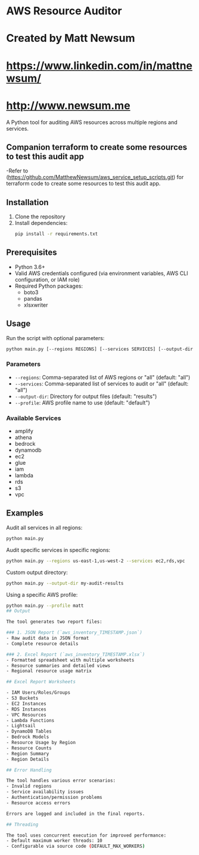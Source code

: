 # AWS Resource Auditor
# Created by Matt Newsum 
# https://www.linkedin.com/in/mattnewsum/
# http://www.newsum.me

A Python tool for auditing AWS resources across multiple regions and services.

## Companion terraform to create some resources to test this audit app

-Refer to (https://github.com/MatthewNewsum/aws_service_setup_scripts.git) for terraform code to create some resources to test this audit app.

## Installation

1. Clone the repository
2. Install dependencies:
   ```bash
   pip install -r requirements.txt
   ```

## Prerequisites

- Python 3.6+
- Valid AWS credentials configured (via environment variables, AWS CLI configuration, or IAM role)
- Required Python packages:
  - boto3
  - pandas
  - xlsxwriter

## Usage

Run the script with optional parameters:

```bash
python main.py [--regions REGIONS] [--services SERVICES] [--output-dir OUTPUT_DIR]
```

### Parameters

- `--regions`: Comma-separated list of AWS regions or "all" (default: "all")
- `--services`: Comma-separated list of services to audit or "all" (default: "all")
- `--output-dir`: Directory for output files (default: "results")
- `--profile`: AWS profile name to use (default: "default")

### Available Services

- amplify
- athena
- bedrock
- dynamodb
- ec2
- glue
- iam
- lambda
- rds
- s3
- vpc

## Examples

Audit all services in all regions:
```bash
python main.py
```

Audit specific services in specific regions:
```bash
python main.py --regions us-east-1,us-west-2 --services ec2,rds,vpc
```

Custom output directory:
```bash
python main.py --output-dir my-audit-results
```
Using a specific AWS profile:
```bash
python main.py --profile matt
## Output

The tool generates two report files:

### 1. JSON Report (`aws_inventory_TIMESTAMP.json`)
- Raw audit data in JSON format
- Complete resource details

### 2. Excel Report (`aws_inventory_TIMESTAMP.xlsx`)
- Formatted spreadsheet with multiple worksheets
- Resource summaries and detailed views
- Regional resource usage matrix

## Excel Report Worksheets

- IAM Users/Roles/Groups
- S3 Buckets
- EC2 Instances
- RDS Instances
- VPC Resources
- Lambda Functions
- Lightsail
- DynamoDB Tables
- Bedrock Models
- Resource Usage by Region
- Resource Counts
- Region Summary
- Region Details

## Error Handling

The tool handles various error scenarios:
- Invalid regions
- Service availability issues
- Authentication/permission problems
- Resource access errors

Errors are logged and included in the final reports.

## Threading

The tool uses concurrent execution for improved performance:
- Default maximum worker threads: 10
- Configurable via source code (DEFAULT_MAX_WORKERS)